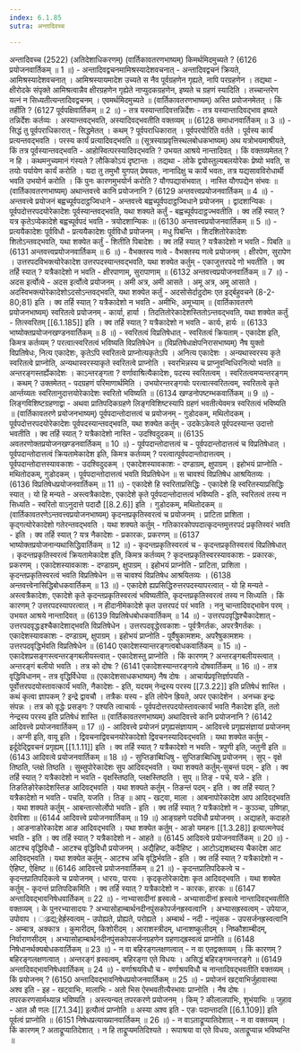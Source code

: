 ```yaml
---
index: 6.1.85
sutra: अन्तादिवच्च

---
```

 अन्तादिवच्च (2522) (अतिदेशाधिकरणम्) (वार्तिकावतरणभाष्यम्) किमर्थमिदमुच्यते ? (6126 प्रयोजनवार्तिकम् ॥ 1 ॥) - अन्तादिवद्वचनमामिश्रस्यादेशवचनात् - अन्तादिवद्वचनं क्रियते, आमिश्रस्यादेशवचनात् । आमिश्रस्यायमादेश उच्यते स नैव पूर्वग्रहणेन गृह्यते, नापि परग्रहणेन । तद्यथा  -  क्षीरोदके संपृक्ते आमिश्रत्वान्नैव क्षीरग्रहणेन गृह्येते नाप्युदकग्रहणेन, इष्यते च ग्रहणं स्यादिति । तच्चान्तरेण यत्नं न सिध्यतीत्यन्तादिवद्वचनम् । एवमर्थमिदमुच्यते ॥ (वार्तिकावतरणभाष्यम्) अस्ति प्रयोजनमेतत् । किं तर्हीति ? (6127 पूर्वपक्षिवार्तिकम् ॥ 2 ॥) - तत्र यस्यान्तादिवत्तन्निर्देशः - तत्र यस्यान्तादिवद्भाव इष्यते तन्निर्देशः कर्तव्यः । अस्यान्तवद्भवति, अस्यादिवद्भवतीति वक्तव्यम् ॥ (6128 समाधानवार्तिकम् ॥ 3 ॥) - सिद्धं तु पूर्वपराधिकारात् - सिद्धमेतत् । कथम् ? पूर्वपराधिकारात् । पूर्वपरयोरिति वर्तते । पूर्वस्य कार्यं प्रत्यन्तवद्भवति । परस्य कार्यं प्रत्यादिवद्भवति ॥ (सूत्रस्याप्रवृत्तिस्थलबोधकभाष्यम्) अथ यत्रोभयमाश्रीयते, किं तत्र पूर्वस्यान्तवद्भवति  -  आहोस्वित्परस्यादिवद्भवति ? उभयत आश्रये नान्तादिवत् । किं वक्तव्यमेतत् ? न हि । कथमनुच्यमानं गंस्यते ? लौकिकोऽयं दृष्टान्तः । तद्यथा  -  लोके द्वयोस्तुल्यबलयोरेकः प्रेष्यो भवति, स तयोः पर्यायेण कार्यं करोति । यदा तु तमुभौ युगपत् प्रेषयतः, नानादिक्षु च कार्ये भवतः, तत्र यद्यसावविरोधार्थी भवति उभयोर्न करोति । किं पुनः कारणमुभयोर्न करोति ? यौगपद्यासंभवात् । नास्ति यौगपद्येन संभवः ॥ (वार्तिकावतरणभाष्यम्) अथान्तवत्त्वे कानि प्रयोजनानि ? (6129 अन्तवत्त्वप्रयोजनवार्तिकम् ॥ 4 ॥) - अन्तवत्त्वे प्रयोजनं बह्वच्पूर्वपदाट्ठज्विधाने - अन्तवत्त्वे बह्वच्पूर्वपदाट्ठज्विधाने प्रयोजनम् । द्वादशान्यिकः । पूर्वपदोत्तरपदयोरेकादेशः पूर्वस्यान्तवद्भवति, यथा शक्यते कर्तुं  -  बह्वच्पूर्वपदाट्ठज्भवतीति । क्व तर्हि स्यात् ? यत्र कृतेऽप्येकादेशे बह्वच्पूर्वपदं भवति  -  त्रयोदशान्यिकः ॥ (6130 अन्तवत्त्वप्रयोजनवार्तिकम् ॥ 5 ॥) - प्रत्ययैकादेशः पूर्वविधौ - प्रत्ययैकादेशः पूर्वविधौ प्रयोजनम् । मधु पिबन्ति । शिदशितोरेकादेशः शितोऽन्तवद्भवति, यथा शक्येत कर्तुं  -  शितीति पिबादेशः । क्व तर्हि स्यात् ? यत्रैकादेशो न भवति  -  पिबति ॥ (6131 अन्तवत्त्वप्रयोजनवार्तिकम् ॥ 6 ॥) - वैभक्तस्य णत्वे - वैभक्तस्य णत्वे प्रयोजनम् । क्षीरपेण, सुरापेण । उत्तरपदविभक्त्योरेकादेश उत्तरपदस्यान्तवद्भवति, यथा शक्येत कर्तुम्  -  एकाजुत्तरपदे णो भवतीति । क्व तर्हि स्यात् ? यत्रैकादेशो न भवति  -  क्षीरपाणाम्, सुरापाणाम् ॥ (6132 अन्तवत्त्वप्रयोजनवार्तिकम् ॥ 7 ॥) - अदस इर्त्वोत्वे - अदस इर्त्वोत्वे प्रयोजनम् । अमी अत्र, अमी आसते । अमू अत्र, अमू आसाते । अदस्विभक्त्योरेकादेशोऽदसोऽन्तवद्भवति, यथा शक्येत कर्तुं  -  अदसोसेर्दादुदोमः एत इर्द्बहुवचने (8-2-80;81) इति । क्व तर्हि स्यात् ? यत्रैकादेशो न भवति  -  अमीभिः, अमूभ्याम् ॥ (वार्तिकावतरणे प्रयोजनभाष्यम्) स्वरितत्वे प्रयोजनम्  -  कार्या, हार्या । तिदतितोरेकादेशस्तितोऽन्तवद्भवति, यथा शक्येत कर्तुं  -  तित्स्वरितम् [[6.1.185]] इति । क्व तर्हि स्यात् ? यत्रैकादेशो न भवति  -  कार्यः, हार्यः ॥ (6133 भाष्योक्तप्रयोजनखण्डनवार्तिकम् ॥ 8 ॥) - स्वरितत्वं विप्रतिषेधात् - स्वरितत्वं क्रियताम्  -  एकादेश इति, किमत्र कर्तव्यम् ? परत्वात्स्वरितत्वं भविष्यति विप्रतिषेधेन ॥ (विप्रतिषेधाक्षेपनिरासभाष्यम्) नैष युक्तो विप्रतिषेधः, नित्य एकादेशः, कृतेऽपि स्वरितत्वे प्राप्नोत्यकृतेऽपि । अनित्य एकादेशः । अन्यथास्वरस्य कृते स्वरितत्वे प्राप्नोति, अन्यथास्वरस्याकृते स्वरितत्वे प्राप्नोति । स्वरभिन्नस्य च प्राप्नुवन्विधिरनित्यो भवति ॥ अन्तरङ्गस्तर्ह्येकादेशः । काऽन्तरङ्गता ? वर्णावाश्रित्यैकादेशः, पदस्य स्वरितत्वम् । स्वरितत्वमप्यन्तरङ्गम् । कथम् ? उक्तमेतत्  -  पदग्रहणं परिमाणार्थमिति । उभयोरन्तरङ्गयोः परत्वात्स्वरितत्वम्, स्वरितत्वे कृते आर्न्तय्यतः स्वरितानुदात्तयोरेकादेशः स्वरितो भविष्यति ॥ (6134 खण्डनोपष्टम्भकवार्तिकम् ॥ 9 ॥) - लिङ्गविशिष्टग्रहणाद्वा - अथवा प्रातिपदिकग्रहणे लिङ्गविशिष्टस्यापि ग्रहणं भवतीत्येवमत्र स्वरितत्वं भविष्यति ॥ (वार्तिकावतरणे प्रयोजनभाष्यम्) पूर्वपदान्तोदात्तत्वं च प्रयोजनम्  -  गुडोदकम्, मथितोदकम् । पूर्वपदोत्तरपदयोरेकादेशः पूर्वपदस्यान्तवद्भवति, यथा शक्येत कर्तुम्  -  उदकेऽकेवले पूर्वपदस्यान्त उदात्तो भवतीति । क्व तर्हि स्यात् ? यत्रैकादेशो नास्ति  -  उदश्विदुदकम् ॥ (6135 अवतरणोक्तप्रयोजनखण्डनवार्तिकम् ॥ 10 ॥) - पूर्वपदान्तोदात्तत्वं च - पूर्वपदान्तोदात्तत्वं च विप्रतिषेधात् । पूर्वपदान्तोदात्तत्वं क्रियतामेकादेश इति, किमत्र कर्तव्यम् ? परत्वात्पूर्वपदान्तोदात्तत्वम् । पूर्वपदान्तोदात्तस्यावकाशः  -  उदश्विदुदकम् । एकादेशस्यावकाशः  -  दण्डाग्रम्, क्षुपाग्रम् । इहोभयं प्राप्नोति  -  मथितोदकम्, गुडोदकम् । पूर्वपदान्तोदात्तत्वं भवति विप्रतिषेधेन ॥ स चावश्यं विप्रतिषेध आश्रयितव्यः । (6136 विप्रतिषेधप्रयोजनवार्तिकम् ॥ 11 ॥) - एकादेशे हि स्वरिताप्रसिद्धिः - एकादेशे हि स्वरितस्याप्रसिद्धिः स्यात् । यो हि मन्यते  -  अस्त्वत्रैकादेशः, एकादेशे कृते पूर्वपदान्तोदात्तत्वं भविष्यति  -  इति, स्वरितत्वं तस्य न सिध्यति  -  स्वरितो वाऽनुदात्ते पदादौ [[8.2.6]] इति । गुडोदकम्, मथितोदकम् ॥ (वार्तिकावतरणेऽन्तवत्त्वप्रयोजनभाष्यम्) कृदन्तप्रकृतिस्वरत्वं च प्रयोजनम् । प्राटिता प्राशिता । कृद्गत्योरेकादेशो गतेरन्तवद्भवति । यथा शक्यते कर्तुम्  -  गतिकारकोपपदात्कृदन्तमुत्तरपदं प्रकृतिस्वरं भवति  -  इति । क्व तर्हि स्यात् ? यत्र नैकादेशः  -  प्रकारकः, प्रकरणम् ॥ (6137 भाष्योक्तप्रयोजनान्यथासिद्धिवार्तिकम् ॥ 12 ॥) - कृदन्तप्रकृतिस्वरत्वं च - कृदन्तप्रकृतिस्वरत्वं विप्रतिषेधात् । कृदन्तप्रकृतिस्वरत्वं क्रियतामेकादेश इति, किमत्र कर्तव्यम् ? कृदन्तप्रकृतिस्वरस्यावकाशः  -  प्रकारकः, प्रकरणम् । एकादेशस्यावकाशः  -  दण्डाग्रम्, क्षुपाग्रम् । इहोभयं प्राप्नोति  -  प्राटिता, प्राशिता । कृदन्तप्रकृतिस्वरत्वं भवति विप्रतिषेधेन ॥ स चावश्यं विप्रतिषेध आश्रयितव्यः । (6138 अन्तवत्त्वेनासिद्धिबोधकवार्तिकम् ॥ 13 ॥) - एकादेशे ह्यप्रसिद्धिरुत्तरपदस्यापरत्वात् - यो हि मन्यते  -  अस्त्वत्रैकादेशः, एकादेशे कृते कृदन्तप्रकृतिस्वरत्वं भविष्यतीति, कृदन्तप्रकृतिस्वरत्वं तस्य न सिध्यति । किं कारणम् ? उत्तरपदस्यापरत्वात् । न हीदानीमेकादेशे कृत उत्तरपदं परं भवति । ननु चान्तादिवद्भावेन परम् । उभयत आश्रये नान्तादिवत् ॥ (6139 विप्रतिषेधबोधकवार्तिकम् ॥ 14 ॥) - उत्तरपदवृद्धिश्चैकादेशात् - उत्तरपदवृद्धःइश्चैकादेशाद्भवति विप्रतिषेधेन । उत्तरपदवृद्धेरवकाशः  -  पूर्वत्रैगर्तकः, अपरत्रैगर्तकः । एकादेशस्यावकाशः  -  दण्डाग्रम्, क्षुपाग्रम् । इहोभयं प्राप्नोति  -  पूर्वैषुकामशमः, अपरैषुकामशमः । उत्तरपदवृद्धिर्भवति विप्रतिषेधेन ॥ (6140 एकादेशस्यान्तरङ्गत्वबोधकवार्तिकम् ॥ 15 ॥) - एकादेशप्रसङ्गस्त्वन्तरङ्गबलीयस्त्वात् - एकादेशस्तु प्राप्नोति । किं कारणम् ? अन्तरङ्गबलीयस्त्वात् । अन्तरङ्गं बलीयो भवति । तत्र को दोषः ? (6141 एकादेशस्यान्तरङ्गत्वे दोषवार्तिकम् ॥ 16 ॥) - तत्र वृद्धिविधानम् - तत्र वृद्धिर्विधेया ॥ (एकादेशसाधकभाष्यम्) नैष दोषः । आचार्यप्रवृत्तिर्ज्ञापयति  -  पूर्वोत्तरपदयोस्तावत्कार्यं भवति, नैकादेशः  -  इति, यदयम् नेन्द्रस्य परस्य [[7.3.22]] इति प्रतिषेधं शास्ति । कथं कृत्वा ज्ञापकम् ? इन्द्रे द्वावचौ । तत्रैकः यस्य  -  इति लोपेन ह्रियते, अपर एकादेशेन । अनच्क इन्द्रः संपन्नः । तत्र को वृद्धेः प्रसङ्गः ? पश्यति त्वाचार्यः  -  पूर्वपदोत्तरपदयोस्तावत्कार्यं भवति नैकादेश इति, ततो नेन्द्रस्य परस्य इति प्रतिषेधं शास्ति ॥ (वार्तिकावतरणभाष्यम्) अथादिवत्त्वे कानि प्रयोजनानि ? (6142 आदिवत्त्वे प्रयोजनवार्तिकम् ॥ 17 ॥) - आदिवत्त्वे प्रयोजनं प्रगृह्यसंज्ञायाम् - आदिवत्त्वे प्रगृह्यसंज्ञायां प्रयोजनम् । अग्नी इति, वायू इति । द्विवचनाद्विवचनयोरेकादेशो द्विवचनस्यादिवद्भवति । यथा शक्येत कर्तुम्  -  इर्दूदेदि्द्ववचनं प्रगृह्यम् [[1.1.11]] इति । क्व तर्हि स्यात् ? यत्रैकादेशो न भवति  -  त्रपुणी इति, जतुनी इति ॥ (6143 आदिवत्वे प्रयोजनवार्तिकम् ॥ 18 ॥) - सुप्तिङाब्विधिषु - सुप्तिङाब्विधिषु प्रयोजनम् । सुप्  -  वृक्षे तिष्ठति, प्लक्षे तिष्ठति । सुब्सुपोरेकादेशः सुप आदिवद्भवति । यथा शक्यते कर्तुम्-सुबन्तं पदम्  -  इति । क्व तर्हि स्यात् ? यत्रैकादेशो न भवति  -  वृक्षस्तिष्ठति, प्लक्षस्तिष्ठति । सुप् ॥ तिङ्  -  पचे, यजे  -  इति । तिङतिङोरेकादेशस्तिङ आदिवद्भवति । यथा शक्यते कर्तुम्  -  तिङन्तं पदम्  -  इति । क्व तर्हि स्यात् ? यत्रैकादेशो न भवति  -  पचति, यजति । तिङ् ॥ आप्  -  खट्वा, माला । आबनापोरेकादेश आप आदिवद्भवति । यथा शक्यते कर्तुम्  -  आबन्तात्सोर्लोपो भवति  -  इति । क्व तर्हि स्यात् ? यत्रैकादेशो न  -  कुञ्ञ्चा, उष्णिहा, देवविशा ॥ (6144 आदिवत्त्वे प्रयोजनवार्तिकम् ॥ 19 ॥) आङ्ग्रहणे पदविधौ प्रयोजनम् । अद्याहते, कदाहते । आङनाङोरेकादेश आङ आदिवद्भवति । यथा शक्येत कर्तुम्  -  आङो यमहनः [[1.3.28]] इत्यात्मनेपदं भवति  -  इति । क्व तर्हि स्यात् ? यत्रैकादेशो न  -  आहते ॥ (6145 आदिवत्वे प्रयोजनवार्तिकम् ॥ 20 ॥) - आटश्च वृद्धिविधौ - आटश्च वृद्धिविधौ प्रयोजनम् । अद्यैहिष्ट, कदैहिष्ट । आटोऽद्यशब्दस्य चैकादेश आट आदिवद्भवति । यथा शक्येत कर्तुम्  -  आटश्च अचि वृद्धिर्भवति  -  इति । क्व तर्हि स्यात् ? यत्रैकादेशो न  -  ऐहिष्ट, ऐक्षिष्ट ॥ (6146 आदिवत्त्वे प्रयोजनवार्तिकम् ॥ 21 ॥) - कृदन्तप्रातिपदिकत्वे च - कृदन्तप्रातिपदिकत्वे च प्रयोजनम् । धारयः, पारयः । कृदकृतोरेकादेशः कृत आदिवद्भवति । यथा शक्येत कर्तुम्  -  कृदन्तं प्रातिपदिकमिति । क्व तर्हि स्यात् ? यत्रैकादेशो न  -  कारकः, हारकः ॥ (6147 अन्तादिवद्भावनिषेधवार्तिकम् ॥ 22 ॥) - नाभ्यासादीनां ह्रस्वत्वे - अभ्यासादीनां ह्रस्वत्वे नान्तादिवद्भवतीति वक्तव्यम् । के पुनरभ्यासादयः ? अभ्यासोहाम्बार्थनदीनपुंसकोपर्जनह्रस्वत्वानि । अभ्यासह्रस्वत्वम्  -  उपेयाज, उपोवाप । ःढ़द्य;हेर्ह्रस्वत्वम्  -  उपोह्यते, प्रोह्यते, परोह्यते । अम्बार्थ  -  नदी  -  नपुंसक  -  उपसर्जनह्रस्वत्वानि  -  अम्बात्र, अक्कात्र । कुमारीदम्, किशोरीदम् । आराशस्त्रीदम्, धानाशष्कुलीदम् । निष्कौशाम्बीदम्, निर्वाराणसीदम् । अभ्यासोहाम्बार्थनदीनपुंसकोपसर्जनग्रहणेन ग्रहणाद्ह्रस्वत्वं प्राप्नोति ॥ (6148 निषेधानर्थक्यबोधकवार्तिकम् ॥ 23 ॥) - न वा बहिरङ्गलक्षणत्वात् - न वा एतद्वक्तव्यम् । किं कारणम् ? बहिरङ्गलक्षणत्वात् । अन्तरङ्गं ह्रस्वत्वम्, बहिरङ्गा एते विधयः । असिद्धं बहिरङ्गमन्तरङ्गे ॥ (6149 अन्तादिवद्भावनिषेधवार्तिकम् ॥ 24 ॥) - वर्णाश्रयविधौ च - वर्णाश्रयविधौ च नान्तादिवद्भवतीति वक्तव्यम् । किं प्रयोजनम् ? (6150 अन्तादिवद्भावनिषेधप्रयोजनवार्तिकम् ॥ 25 ॥) - प्रयोजनं खट्वाभिर्जुहावास्या अश्व इति - इह  -  खट्वाभिः, मालाभिः  -  अतो भिस ऐस्भवतीत्यैस्भावः प्राप्नोति । नैष दोषः । तपरकरणसार्मथ्यान्न भविष्यति । अस्त्यन्यत् तपरकरणे प्रयोजनम् । किम् ? कीलालपाभिः, शुभंयाभिः ॥ जुहाव  -  आत औ णलः [[7.1.34]] इत्यौत्वं प्राप्नोति ॥ अस्या अश्व इति  -  एङः पदान्तादति [[6.1.109]] इति पूर्वत्वं प्राप्नोति ॥ (6151 निषेधप्रत्याख्यानवार्तिकम् ॥ 26 ॥) - न वाऽताद्रूप्यातिदेशात् - न वा वक्तव्यम् । किं कारणम् ? अताद्रूप्यातिदेशात् । न हि ताद्रूप्यमतिदिश्यते । रूपाश्रया वा एते विधयः, अताद्रूप्यान्न भविष्यन्ति ॥ 